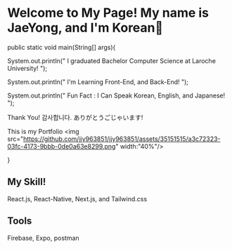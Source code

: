 <h1> Welcome to My Page! My name is JaeYong, and I'm Korean👋 </h1>
public static void main(String[] args){

System.out.println(" I graduated Bachelor Computer Science at Laroche University! ");

System.out.println(" I'm Learning Front-End, and Back-End! ");

System.out.println(" Fun Fact : I Can Speak Korean, English, and Japanese! ");

Thank You! 감사합니다. ありがとうごじゃいます!

This is my Portfolio
<img src="https://github.com/jjy963851/jjy963851/assets/35151515/a3c72323-03fc-4173-9bbb-0de0a63e8299.png" width:"40%"/>

}
<h2> My Skill! </h2>
React.js, React-Native, Next.js, and Tailwind.css 
<h2> Tools </h2>
Firebase, Expo, postman


